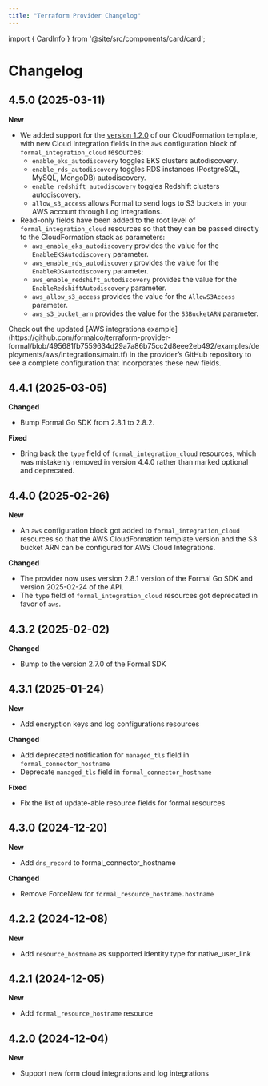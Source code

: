 ```yaml
---
title: "Terraform Provider Changelog"
---
```

import { CardInfo } from '@site/src/components/card/card';

# Changelog

## 4.5.0 (2025-03-11)

**New**
- We added support for the [version 1.2.0](./cloud-integration-aws-template-changelog#120) of our CloudFormation template, with new Cloud Integration fields in the `aws` configuration block of `formal_integration_cloud` resources:
  - `enable_eks_autodiscovery` toggles EKS clusters autodiscovery.
  - `enable_rds_autodiscovery` toggles RDS instances (PostgreSQL, MySQL, MongoDB) autodiscovery.
  - `enable_redshift_autodiscovery` toggles Redshift clusters autodiscovery.
  - `allow_s3_access` allows Formal to send logs to S3 buckets in your AWS account through Log Integrations.
- Read-only fields have been added to the root level of `formal_integration_cloud` resources so that they can be passed directly to the CloudFormation stack as parameters:
  - `aws_enable_eks_autodiscovery` provides the value for the `EnableEKSAutodiscovery` parameter.
  - `aws_enable_rds_autodiscovery` provides the value for the `EnableRDSAutodiscovery` parameter.
  - `aws_enable_redshift_autodiscovery` provides the value for the `EnableRedshiftAutodiscovery` parameter.
  - `aws_allow_s3_access` provides the value for the `AllowS3Access` parameter.
  - `aws_s3_bucket_arn` provides the value for the `S3BucketARN` parameter.

<CardInfo>
Check out the updated [AWS integrations example](https://github.com/formalco/terraform-provider-formal/blob/495681fb7559634d29a7a86b75cc2d8eee2eb492/examples/deployments/aws/integrations/main.tf) in the provider’s GitHub repository to see a complete configuration that incorporates these new fields.
</CardInfo>

## 4.4.1 (2025-03-05)

**Changed**
- Bump Formal Go SDK from 2.8.1 to 2.8.2.

**Fixed**
- Bring back the `type` field of `formal_integration_cloud` resources, which was mistakenly removed in version 4.4.0 rather than marked optional and deprecated.

## 4.4.0 (2025-02-26)

**New**
- An `aws` configuration block got added to `formal_integration_cloud` resources so that the AWS CloudFormation template version and the S3 bucket ARN can be configured for AWS Cloud Integrations.

**Changed**
- The provider now uses version 2.8.1 version of the Formal Go SDK and version 2025-02-24 of the API.
- The `type` field of `formal_integration_cloud` resources got deprecated in favor of `aws`.

## 4.3.2 (2025-02-02)

**Changed**

- Bump to the version 2.7.0 of the Formal SDK

## 4.3.1 (2025-01-24)

**New**

- Add encryption keys and log configurations resources

**Changed**

- Add deprecated notification for `managed_tls` field in `formal_connector_hostname`
- Deprecate `managed_tls` field in `formal_connector_hostname`

**Fixed**

- Fix the list of update-able resource fields for formal resources

## 4.3.0 (2024-12-20)

**New**

- Add `dns_record` to formal_connector_hostname

**Changed**

- Remove ForceNew for `formal_resource_hostname.hostname`

## 4.2.2 (2024-12-08)

**New**

- Add `resource_hostname` as supported identity type for native_user_link

## 4.2.1 (2024-12-05)

**New**
- Add `formal_resource_hostname` resource

## 4.2.0 (2024-12-04)

**New**
- Support new form cloud integrations and log integrations


